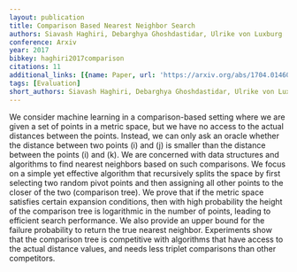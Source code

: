 ```yaml
---
layout: publication
title: Comparison Based Nearest Neighbor Search
authors: Siavash Haghiri, Debarghya Ghoshdastidar, Ulrike von Luxburg
conference: Arxiv
year: 2017
bibkey: haghiri2017comparison
citations: 11
additional_links: [{name: Paper, url: 'https://arxiv.org/abs/1704.01460'}]
tags: [Evaluation]
short_authors: Siavash Haghiri, Debarghya Ghoshdastidar, Ulrike von Luxburg
---
```

We consider machine learning in a comparison-based setting where we are given
a set of points in a metric space, but we have no access to the actual
distances between the points. Instead, we can only ask an oracle whether the
distance between two points \(i\) and \(j\) is smaller than the distance between
the points \(i\) and \(k\). We are concerned with data structures and algorithms to
find nearest neighbors based on such comparisons. We focus on a simple yet
effective algorithm that recursively splits the space by first selecting two
random pivot points and then assigning all other points to the closer of the
two (comparison tree). We prove that if the metric space satisfies certain
expansion conditions, then with high probability the height of the comparison
tree is logarithmic in the number of points, leading to efficient search
performance. We also provide an upper bound for the failure probability to
return the true nearest neighbor. Experiments show that the comparison tree is
competitive with algorithms that have access to the actual distance values, and
needs less triplet comparisons than other competitors.